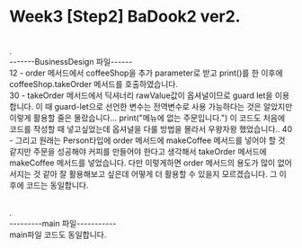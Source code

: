 # Week3 [Step2] BaDook2 ver2.     
          
<br>.     
-------BusinessDesign 파일------       
12 - order 메서드에서 coffeeShop을 추가 parameter로 받고 print()를 한 이후에 coffeeShop.takeOrder 메서드를 호출하였습니다.   
30 - takeOrder 메서드에서 딕셔너리 rawValue값이 옵셔널이므로 guard let을 이용합니다. 이 때 guard-let으로 선언한 변수는
     전역변수로 사용 가능하다는 것은 알았지만 이렇게 활용할 줄은 몰랐습니다...
     print("메뉴에 없는 주문입니다.") 이 코드도 처음에 코드를 작성할 때 넣고싶었는데 옵셔널을 다룰 방법을 몰라서 우왕자왕 했었습니다..
40 - 그리고 원래는 Person타입에 order 메서드에 makeCoffee 메서드를 넣어야 할 것 같지만 주문을 성공해야 커피를 만들어야 한다고 생각해서
     takeOrder 메서드에 makeCoffee 메서드를 넣었습니다. 다만 이렇게하면 order 메서드의 용도가 많이 없어서지는 것 같아 잘 활용해보고 싶은데
     어떻게 더 활용할 수 있을지 모르겠습니다.
     그 이후에 코드는 동일합니다.
       
<br>.                          
---------main 파일-----------                                               
main파일 코드도 동일합니다.

